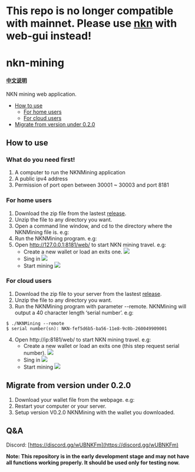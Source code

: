 # **This repo is no longer compatible with mainnet. Please use [nkn](https://github.com/nknorg/nkn) with web-gui instead!**

# nkn-mining

#### [中文说明](https://github.com/nknorg/nkn-mining/blob/master/README_ZH.md)

NKN mining web application. 

+ [How to use](#How-to-use)
    - [For home users](#For-home-users)
    - [For cloud users](#For-cloud-users)
+ [Migrate from version under 0.2.0](#migrate-from-version-under-020)


## How to use 

### What do you need first!

1. A computer to run the NKNMining application
2. A public ipv4 address
3. Permission of port open between 30001 ~ 30003 and port 8181


### For home users 
1. Download the zip file from the lastest [release](https://github.com/nknorg/nkn-mining/releases).
2. Unzip the file to any directory you want.
3. Open a command line window, and cd to the directory where the  NKNMining file is. e.g:
4. Run the NKNMining program. e.g:
5. Open http://127.0.0.1:8181/web/  to start NKN mining travel. e.g:
    - Create a new wallet or load an exits one.
    ![](.gitbook/en/local_create.png)
    - Sing in
    ![](.gitbook/en/show_wallet.png)
    - Start mining
    ![](.gitbook/en/mining.png)

### For cloud users 
1. Download the zip file to your server from the lastest [release](https://github.com/nknorg/nkn-mining/releases).
2. Unzip the file to any directory you want.
3. Run the NKNMining program with parameter --remote. NKNMining will output a 40 character length ‘serial number’. e.g:
```text
$ ./NKNMining --remote
$ serial number(sn): NKN-fef5d6b5-ba56-11e8-9c0b-260049909001
```

4. Open http://ip:8181/web/ to start NKN mining travel. e.g:
    - Create a new wallet or load an exits one (this step request serial number).
    ![](.gitbook/en/remote_create.png)
    - Sing in
    ![](.gitbook/en/show_wallet.png)
    - Start mining
    ![](.gitbook/en/mining.png)


## Migrate from version under 0.2.0
1. Download your wallet file from the webpage. e.g:
2. Restart your computer or your server.
3. Setup version V0.2.0 NKNMining with the wallet you downloaded.

## Q&A 

Discord: [https://discord.gg/wUBNKFm](https://discord.gg/wUBNKFm)

 **Note: This repository is in the early development stage and may not have all functions working properly. It should be used only for testing now.**
